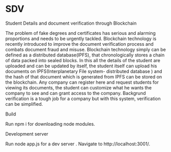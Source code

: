 # SDV
Student Details and document verification through Blockchain

The problem of fake degrees and certificates has serious and alarming proportions and needs to be urgently tackled. Blockchain technology is recently introduced to improve the document verification process and combats document fraud and misuse. Blockchain technology simply can be defined as a distributed database(IPFS), that chronologically stores a chain of data packed into sealed blocks. In this all the details of the student are uploaded and can be updated by itself, the student itself can upload his documents on IPFS(Interplanetary File system- distributed database ) and the hash of that document which is generated from IPFS can be stored on the blockchain. Any company can register here and request students for viewing its documents, the student can customize what he wants the company to see and can grant access to the company. Backgrund verification is a tough job for a company but with this system, verification can be simplified.

Build

Run npm i for downloading node modules.  


Development server

Run node app.js for a dev server . Navigate to http://localhost:3001/.

 
